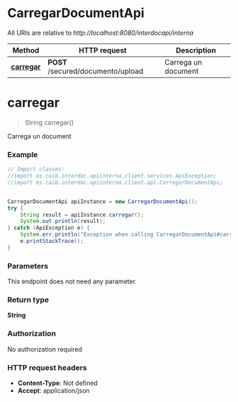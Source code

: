 # CarregarDocumentApi

All URIs are relative to *http://localhost:8080/interdocapi/interna*

Method | HTTP request | Description
------------- | ------------- | -------------
[**carregar**](CarregarDocumentApi.md#carregar) | **POST** /secured/documento/upload | Carrega un document

<a name="carregar"></a>
# **carregar**
> String carregar()

Carrega un document

### Example
```java
// Import classes:
//import es.caib.interdoc.apiinterna.client.services.ApiException;
//import es.caib.interdoc.apiinterna.client.api.CarregarDocumentApi;


CarregarDocumentApi apiInstance = new CarregarDocumentApi();
try {
    String result = apiInstance.carregar();
    System.out.println(result);
} catch (ApiException e) {
    System.err.println("Exception when calling CarregarDocumentApi#carregar");
    e.printStackTrace();
}
```

### Parameters
This endpoint does not need any parameter.

### Return type

**String**

### Authorization

No authorization required

### HTTP request headers

 - **Content-Type**: Not defined
 - **Accept**: application/json

